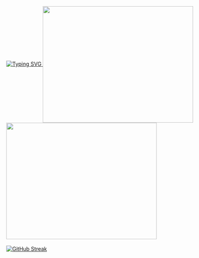 <!--
**ZeldaFan0225/ZeldaFan0225** is a ✨ _special_ ✨ repository because its `README.md` (this file) appears on your GitHub profile.
-->

<a href="https://git.io/typing-svg">
  <img src="https://readme-typing-svg.herokuapp.com?font=Fira+Code&pause=800&color=00F71E&center=true&repeat=false&random=false&width=1000&lines=Hi+there%2C+I'm+ZeldaFan0225+%F0%9F%91%8B" alt="Typing SVG" />
</a>

<a href="https://github.com/anuraghazra/github-readme-stats">
  <img width=400 height=310 align="center" src="https://github-readme-stats.vercel.app/api?username=ZeldaFan0225&show=reviews,prs_merged,prs_merged_percentage&show_icons=true&theme=dark&border_radius=8&include_all_commits=true&card_width=400" />
</a>
<a href="https://github.com/anuraghazra/github-readme-stats">
  <img width=400 height=310 align="center" src="https://github-readme-stats.vercel.app/api/top-langs/?username=ZeldaFan0225&theme=dark&layout=compact&card_width=400" />
</a>
<br>
<br>
<a href="https://git.io/streak-stats"><img src="https://github-readme-streak-stats.herokuapp.com?user=ZeldaFan0225&theme=dark&border_radius=8&date_format=j%20M%5B%20Y%5D&card_width=800&background=45%2C1548EB%2CEB5454" alt="GitHub Streak" /></a>
